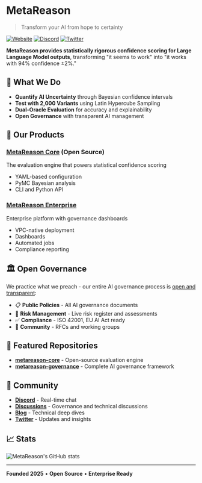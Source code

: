 # MetaReason
> Transform your AI from hope to certainty

[![Website](https://img.shields.io/badge/Website-metareason.ai-blue)](https://metareason.ai)
[![Discord](https://img.shields.io/discord/DISCORD_ID?label=Discord&logo=discord)](https://discord.gg/Wzh2NsmrmX)
[![Twitter](https://img.shields.io/twitter/follow/MetaReasonAI?style=social)](https://twitter.com/MetaReasonAI)

**MetaReason provides statistically rigorous confidence scoring for Large Language Model outputs**, transforming "it seems to work" into "it works with 94% confidence ±2%."

## 🎯 What We Do

- **Quantify AI Uncertainty** through Bayesian confidence intervals
- **Test with 2,000 Variants** using Latin Hypercube Sampling  
- **Dual-Oracle Evaluation** for accuracy and explainability
- **Open Governance** with transparent AI management

## 🚀 Our Products

### [MetaReason Core](https://github.com/metareason-ai/metareason-core) (Open Source)
The evaluation engine that powers statistical confidence scoring
- YAML-based configuration
- PyMC Bayesian analysis  
- CLI and Python API

### [MetaReason Enterprise](https://metareason.ai/enterprise)
Enterprise platform with governance dashboards
- VPC-native deployment
- Dashboards
- Automated jobs
- Compliance reporting

## 🏛️ Open Governance

We practice what we preach - our entire AI governance process is [open and transparent](https://github.com/metareason-ai/metareason-governance):

- 📋 **Public Policies** - All AI governance documents
- 🎯 **Risk Management** - Live risk register and assessments  
- ✅ **Compliance** - ISO 42001, EU AI Act ready
- 🤝 **Community** - RFCs and working groups

## 🌟 Featured Repositories

- **[metareason-core](https://github.com/metareason-ai/metareason-core)** - Open-source evaluation engine
- **[metareason-governance](https://github.com/metareason-ai/metareason-governance)** - Complete AI governance framework

## 💬 Community

- **[Discord]([https://discord.gg/metareason](https://discord.gg/Wzh2NsmrmX))** - Real-time chat
- **[Discussions](https://github.com/orgs/metareason-ai/discussions)** - Governance and technical discussions
- **[Blog](https://blog.metareason.ai)** - Technical deep dives
- **[Twitter](https://twitter.com/MetaReasonAI)** - Updates and insights

## 📈 Stats

![MetaReason's GitHub stats](https://github-readme-stats.vercel.app/api?username=metareason-ai&show_icons=true&theme=default&count_private=false)

---

**Founded 2025** • **Open Source** • **Enterprise Ready**
